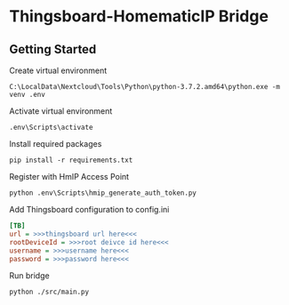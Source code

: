 # Thingsboard-HomematicIP Bridge



## Getting Started

Create virtual environment
```
C:\LocalData\Nextcloud\Tools\Python\python-3.7.2.amd64\python.exe -m venv .env
```

Activate virtual environment
```
.env\Scripts\activate
```

Install required packages
```
pip install -r requirements.txt
```

Register with HmIP Access Point
```
python .env\Scripts\hmip_generate_auth_token.py
```

Add Thingsboard configuration to config.ini
```ini
[TB]
url = >>>thingsboard url here<<<
rootDeviceId = >>>root deivce id here<<<
username = >>>username here<<<
password = >>>password here<<<
```

Run bridge
```
python ./src/main.py
```
